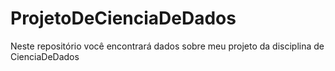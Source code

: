 # ProjetoDeCienciaDeDados
Neste repositório você encontrará dados sobre meu projeto da disciplina de CienciaDeDados

